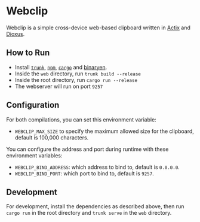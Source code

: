 # Webclip

Webclip is a simple cross-device web-based clipboard written in
[Actix](https://actix.rs/) and [Dioxus](https://dioxuslabs.com/).

## How to Run

- Install [`trunk`](https://trunkrs.dev/), [`npm`](https://www.npmjs.com/),
  [`cargo`](https://rustup.rs/) and
  [binaryen](https://github.com/WebAssembly/binaryen).
- Inside the `web` directory, run `trunk build --release`
- Inside the root directory, run `cargo run --release`
- The webserver will run on port `9257`

## Configuration

For both compilations, you can set this environment variable:

- `WEBCLIP_MAX_SIZE` to specify the maximum allowed size for the clipboard,
  default is 100,000 characters.

You can configure the address and port during runtime with these environment
variables:

- `WEBCLIP_BIND_ADDRESS`: which address to bind to, default is `0.0.0.0`.
- `WEBCLIP_BIND_PORT`: which port to bind to, default is `9257`.

## Development

For development, install the dependencies as described above, then run
`cargo run` in the root directory and `trunk serve` in the `web` directory.
